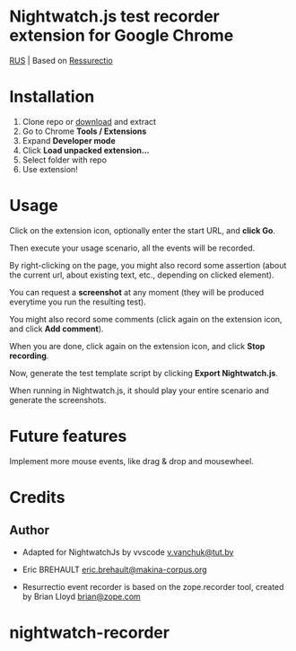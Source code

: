 Nightwatch.js test recorder extension for Google Chrome
===========

[RUS](README-RUS.md) | Based on [Ressurectio](https://github.com/ebrehault/resurrectio.git)

Installation
============

1. Clone repo or [download](https://github.com/JyotiShir/nightwatchjs-test-recorder/archive/master.zip) and extract
1. Go to Chrome **Tools / Extensions**
1. Expand **Developer mode**
1. Click **Load unpacked extension...**
1. Select folder with repo
1. Use extension!

Usage
=====

Click on the extension icon, optionally enter the start URL, and **click Go**.

Then execute your usage scenario, all the events will be recorded.

By right-clicking on the page, you might also record some assertion (about the
current url, about existing text, etc., depending on clicked element).

You can request a **screenshot** at any moment (they will be produced everytime
you run the resulting test).

You might also record some comments (click again on the extension icon, and
click **Add comment**).

When you are done, click again on the extension icon, and
click **Stop recording**.

Now, generate the test template script by clicking **Export Nightwatch.js**.

When running in Nightwatch.js, it should play your entire scenario and generate the screenshots.

Future features
===============

Implement more mouse events, like drag & drop and mousewheel.

Credits
=======

Author
------

* Adapted for NightwatchJs by vvscode <v.vanchuk@tut.by>

* Eric BREHAULT <eric.brehault@makina-corpus.org>

* Resurrectio event recorder is based on the zope.recorder tool, created by Brian Lloyd <brian@zope.com>
# nightwatch-recorder
